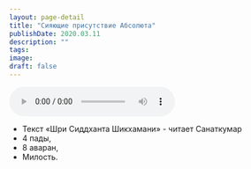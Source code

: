 ```yaml
---
layout: page-detail
title: "Сияющие присутствие Абсолюта"
publishDate: 2020.03.11
description: ""
tags:
image:
draft: false
---
```


<audio title="2020.03.11 - Сияющие присутствие Абсолюта.mp3" src="/upload/iblock/f2a/f2a752c94984d89f681a12f49d409bf3.mp3" controls=""></audio>

* Текст «Шри Сиддханта Шикхамани» - читает Санаткумар
* 4 пады,
* 8 аваран,
* Милость.

  
